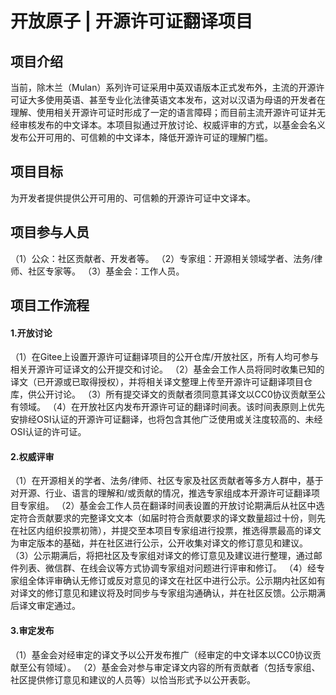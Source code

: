 # 开放原子 | 开源许可证翻译项目

## 项目介绍
当前，除木兰（Mulan）系列许可证采用中英双语版本正式发布外，主流的开源许可证大多使用英语、甚至专业化法律英语文本发布，这对以汉语为母语的开发者在理解、使用相关开源许可证时形成了一定的语言障碍；而目前主流开源许可证并无经审核发布的中文译本。本项目拟通过开放讨论、权威评审的方式，以基金会名义发布公开可用的、可信赖的中文译本，降低开源许可证的理解门槛。
## 项目目标
为开发者提供提供公开可用的、可信赖的开源许可证中文译本。
## 项目参与人员
（1）公众：社区贡献者、开发者等。
（2）专家组：开源相关领域学者、法务/律师、社区专家等。
（3）基金会：工作人员。
## 项目工作流程
#### 1.开放讨论
（1）在Gitee上设置开源许可证翻译项目的公开仓库/开放社区，所有人均可参与相关开源许可证译文的公开提交和讨论。
（2）基金会工作人员将同时收集已知的译文（已开源或已取得授权），并将相关译文整理上传至开源许可证翻译项目仓库，供公开讨论。
（3）所有提交译文的贡献者须同意其译文以CC0协议贡献至公有领域。
（4）在开放社区内发布开源许可证的翻译时间表。该时间表原则上优先安排经OSI认证的开源许可证翻译，也将包含其他广泛使用或关注度较高的、未经OSI认证的许可证。
#### 2.权威评审
（1）在开源相关的学者、法务/律师、社区专家及社区贡献者等多方人群中，基于对开源、行业、语言的理解和/或贡献的情况，推选专家组成本开源许可证翻译项目专家组。
（2）基金会工作人员在翻译时间表设置的开放讨论期满后从社区中选定符合贡献要求的完整译文文本（如届时符合贡献要求的译文数量超过十份，则先在社区内组织投票初筛），并提交至本项目专家组进行投票，推选得票最高的译文为审定版本的基础，并在社区进行公示，公开收集对译文的修订意见和建议。
（3）公示期满后，将把社区及专家组对译文的修订意见及建议进行整理，通过邮件列表、微信群、在线会议等方式协调专家组对问题进行评审和修订。
（4）经专家组全体评审确认无修订或反对意见的译文在社区中进行公示。公示期内社区如有对译文的修订意见和建议将及时同步与专家组沟通确认，并在社区反馈。公示期满后译文审定通过。
#### 3.审定发布
（1）基金会对经审定的译文予以公开发布推广（经审定的中文译本以CC0协议贡献至公有领域）。
（2）基金会对参与审定译文内容的所有贡献者（包括专家组、社区提供修订意见和建议的人员等）以恰当形式予以公开表彰。